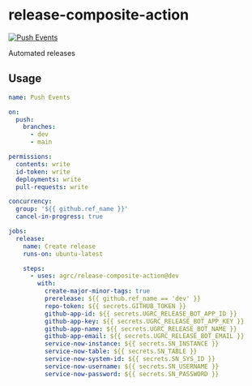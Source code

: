 # release-composite-action

[![Push Events](https://github.com/agrc/release-composite-action/actions/workflows/push.yml/badge.svg)](https://github.com/agrc/release-composite-action/actions/workflows/push.yml)

Automated releases

## Usage

```yml
name: Push Events

on:
  push:
    branches:
      - dev
      - main

permissions:
  contents: write
  id-token: write
  deployments: write
  pull-requests: write

concurrency:
  group: '${{ github.ref_name }}'
  cancel-in-progress: true

jobs:
  release:
    name: Create release
    runs-on: ubuntu-latest

    steps:
      - uses: agrc/release-composite-action@dev
        with:
          create-major-minor-tags: true
          prerelease: ${{ github.ref_name == 'dev' }}
          repo-token: ${{ secrets.GITHUB_TOKEN }}
          github-app-id: ${{ secrets.UGRC_RELEASE_BOT_APP_ID }}
          github-app-key: ${{ secrets.UGRC_RELEASE_BOT_APP_KEY }}
          github-app-name: ${{ secrets.UGRC_RELEASE_BOT_NAME }}
          github-app-email: ${{ secrets.UGRC_RELEASE_BOT_EMAIL }}
          service-now-instance: ${{ secrets.SN_INSTANCE }}
          service-now-table: ${{ secrets.SN_TABLE }}
          service-now-system-id: ${{ secrets.SN_SYS_ID }}
          service-now-username: ${{ secrets.SN_USERNAME }}
          service-now-password: ${{ secrets.SN_PASSWORD }}
```
